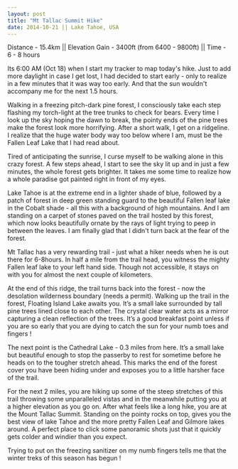 ```yaml
---
layout: post
title: "Mt Tallac Summit Hike"
date: 2014-10-21 || Lake Tahoe, USA
---
```


Distance - 15.4km || Elevation Gain - 3400ft (from 6400 - 9800ft) || Time - 6 - 8 hours

Its 6:00 AM (Oct 18) when I start my tracker to map today's hike. Just to add more daylight in case I get lost, I had decided to start early - only to realize in a few minutes that it was way too early. And that the sun wouldn't accompany me for the next 1.5 hours. 

Walking in a freezing pitch-dark pine forest, I consciously take each step flashing my torch-light at the tree trunks to check for bears. Every time I look up the sky hoping the dawn to break, the pointy ends of the pine trees make the forest look more horrifying. After a short walk, I get on a ridgeline. I realize that the huge water body way too below where I am, must be the Fallen Leaf Lake that I had read about. 

Tired of anticipating the sunrise, I curse myself to be walking alone in this crazy forest. A few steps ahead, I start to see the sky lit up and in just a few minutes, the whole forest gets brighter. It takes me some time to realize how a whole paradise got painted right in front of my eyes. 

Lake Tahoe is at the extreme end in a lighter shade of blue, followed by a patch of forest in deep green standing guard to the beautiful Fallen leaf lake in the Cobalt shade - all this with a background of high mountains. And I am standing on a carpet of stones paved on the trail hosted by this forest, which now looks beautifully ornate by the rays of light trying to peep in between the leaves. I am finally glad that I didn't turn back at the fear of the forest.

Mt Tallac has a very rewarding trail - just what a hiker needs when he is out there for 6-8hours. In half a mile from the trail head, you witness the mighty Fallen leaf lake to your left hand side. Though not accessible, it stays on with you for almost the next couple of kilometers. 

At the end of this ridge, the trail turns back into the forest - now the desolation wilderness boundary (needs a permit). Walking up the trail in the forest, Floating Island Lake awaits you. It’s a small lake surrounded by tall pine trees lined close to each other. The crystal clear water acts as a mirror capturing a clean reflection of the trees. It’s a good breakfast point unless if you are so early that you are dying to catch the sun for your numb toes and fingers !

The next point is the Cathedral Lake - 0.3 miles from here. It’s a small lake but beautiful enough to stop the passerby to rest for sometime before he heads on to the tougher stretch ahead. This marks the end of the forest cover you have been hiding under and exposes you to a little harsher face of the trail.

For the next 2 miles, you are hiking up some of the steep stretches of this trail throwing some unparalleled vistas and in the meanwhile putting you at a higher elevation as you go on. After what feels like a long hike, you are at the Mount Tallac Summit. Standing on the pointy rocks on top, gives you the best view of lake Tahoe and the more pretty Fallen Leaf and Gilmore lakes around. A perfect place to click some panoramic shots just that it quickly gets colder and windier than you expect.

Trying to put on the freezing sanitizer on my numb fingers tells me that the winter treks of this season has begun !
